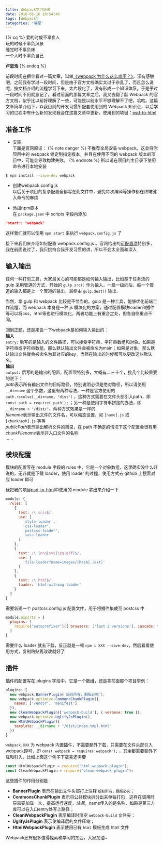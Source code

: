 ```yaml
---
title: Webpack学习记录
date: 2018-01-16 10:54:46
tags: [Webpack]
categories: '编程'
---
```




{% cq %}
爱的时候不辜负人  
玩的时候不辜负风景  
睡觉时不辜负床  
一个人时不辜负自己  

**卢思浩**
{% endcq %}

<!-- more -->


前段时间在掘金看过一篇文章，叫做[《webpack 为什么这么难用？》](https://juejin.im/post/5a2ff0b2f265da433562bce4)，深有感触吧，之前我有学过一段时间，但是由于官方文档确实太过于杂乱了，而且怎么说呢，按文档介绍的流程学习下来，太片段化了，没有形成一个知识体系，于是乎过一段时间不用就忘记了。看过前面的那篇文章之后，我又去翻了翻 Webpack 的官方文档，似乎比以前好理解了一些，可能是以前水平不够理解不了吧，哈哈。这篇文章简单介绍下，以我目前的开发习惯所配套使用到的 Webpack 知识点，以后学习的过程中有什么新的发现我会在这篇文章中更新。使用到的项目：[psd-to-html](https://github.com/carolyicheng666/psd-to-html)  



准备工作
---

- 安装  
  下面是官网原话：
{% note danger %}
不推荐全局安装 webpack。这会将你项目中的 webpack 锁定到指定版本，并且在使用不同的 webpack 版本的项目中，可能会导致构建失败。
{% endnote %}
  所以请在项目的主目录下使用命令进行本地安装
``` bash
$ npm install --save-dev webpack
```

- 创建webpack.config.js  
  以后关于项目的复杂配置全都写在此文件中，避免每次编译等操作都在终端键入命令的麻烦

- 添加npm脚本  
  在 `package.json` 中 scripts 字段内添加
``` json
"start": "webpack"
```
  这样我们就可以使用 `npm start` 来执行 `webpack.config.js` 了

接下来我们来介绍如何配置 webpack.config.js 。官网给出的[可配置项](https://doc.webpack-china.org/configuration)特别多，我在前面说过了，我只挑符合我开发习惯的讲，所以不会太全面和深入  



输入输出
---

任何一种打包工具，大家最关心的可能都是如何输入输出，比如基于任务流的 gulp 采用管道的方式，开始的 `gulp.src()` 作为输入，一级一级向后，每一个管道的输入都是上一个管道的输出，最终由 `gulp.dest()` 输出。

当然，拿 gulp 和 webpack 比较是不恰当的。gulp 是一种工具，能够优化前端工作流程，而 webpack 本身是一种 js 模块化的方案，通过配置模块loader和插件等可以将css，html等也进行模块化，两者功能上有重合之处，但各自侧重点不同。

回到正题，还是来说一下webpack是如何输入输出的：    
**输入**  
`entry:` 后写的是输入的文件路径，可以接受字符串、字符串数组和对象。如果是字符串或字符串数组，那么默认输出文件会被命名为main；如果是对象，那么默认输出文件就会被命名为其对应的key，当然在输出的时候都可以更改这些默认名。  
**输出**  
`output:` 后写的是输出的配置，配置项特别多，大概有二三十个，挑几个比较重要的说下：  
*path*表示所有输出文件的目标路径，特别说明必须是绝对路径，所以请使用 `__dirname` 这个参数，这里有两种写法，一种是官方使用的 `path.resolve(__dirname, "dist")` ，这种方式需要在文件头部引入path，即 `const path = require('path');` ；另一种是使用字符串拼接的办法，即 `__dirname + "/dist/"`，两种方式效果是一样的  
*filename*表示输出文件的文件名，可以动态设置，如 `[name].js` 或 `[chunkhash].js` 等等  
*publicPath*表示输出解析文件的目录，在 path 不确定的情况下这个配置会很有用  
*chunkFilename*表示非入口文件的名称  
......



模块配置
---

模块的配置写在 module 字段的 rules 中，它是一个对象数组，这里确实没什么好说的，无非就是下载 loader，使用 loader 的过程，使用方式去 github 上搜索对应 loader 即可

我把我的项目[psd-to-html](https://github.com/carolyicheng666/psd-to-html)中使用的 module 拿出来介绍一下
``` javascript
module: {
  rules: [
    {
      test: /\.scss$/,
      use: [
        'style-loader',
        'css-loader',
        'postcss-loader',
        'sass-loader'
      ]
    },
    {
      test: /\.(png|svg|jpg|gif)$/,
      use: [
        'file-loader?name=images/[hash].[ext]'
      ]
    },
    {
      test: /\.html$/,
      loader: 'html-withimg-loader'
    }
  ]
}
```
需要新建一个 postcss.config.js 配置文件，用于将插件集成至 postcss 中
``` javascript
module.exports = {
  plugins: [
    require('autoprefixer')({ browsers: ['last 2 versions'], cascade: false})
  ]
}
```
需要什么 loader 就去下载，反正就是一顿 `npm i XXX --save-dev`，然后看看使用方式，复制粘贴再改改就好了



插件
---

插件的配置写在 plugins 字段中，它是一个数组，还是拿前面那个项目举例：
``` javascript
plugins: [
  new webpack.BannerPlugin('版权所有，翻版必究'),
  new webpack.optimize.CommonsChunkPlugin({
    names: ['vendor', 'manifest']
  }),
  new CleanWebpackPlugin(['webpack-build'], { verbose: true }),
  new webpack.optimize.UglifyJsPlugin(),
  new HtmlWebpackPlugin({
    template: __dirname + "/dist/index.tmpl.html"
  })
]
```
`webpack.XXX` 为 webpack 内置插件，不需要额外下载，只需要在文件头部引入webpack即可，即 `const webpack = require('webpack');` ，其余都需要额外下载和引入，比如上面这个例子下载完还需要
``` javascript
const HtmlWebpackPlugin = require('html-webpack-plugin');
const CleanWebpackPlugin = require("clean-webpack-plugin");
```
这些插件的作用分别是：  
- **BannerPlugin** 表示在输出文件头部打上注释 `版权所有，翻版必究`；  
- **CommonsChunkPlugin** 表示将公共模块拆分出来单独打包，这样在调用时只需要加载一次，提高运行速度，*注意*，name传入的是名称，如果是第三方库可以在入口entry处写上路径；  
- **CleanWebpackPlugin** 表示编译时清空 `webpack-build` 文件夹；
- **UglifyJsPlugin** 表示使编译后的文件压缩；
- **HtmlWebpackPlugin** 表示使用已有 `html` 模板生成 html 文件  

Webpack还有很多值得探索和学习的东西，大家加油~